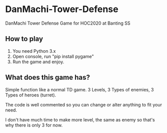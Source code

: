 # DanMachi-Tower-Defense
DanMachi Tower Defense Game for HOC2020 at Banting SS

## How to play
1. You need Python 3.x
2. Open console, run "pip install pygame"
3. Run the game and enjoy.

## What does this game has?
Simple function like a normal TD game. 3 Levels, 3 Types of enemies, 3 Types of heroes (turret).

The code is well commented so you can change or alter anything to fit your need.

I don't have much time to make more level, the same as enemy so that's why there is only 3 for now.
